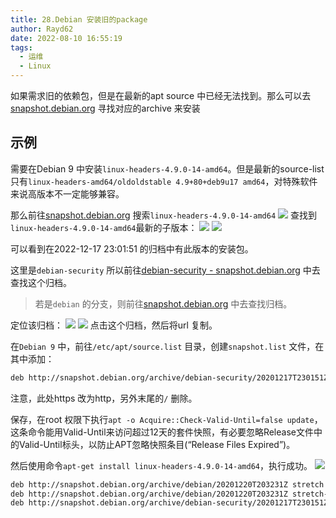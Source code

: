 ```yaml
---
title: 28.Debian 安装旧的package
author: Rayd62
date: 2022-08-10 16:55:19
tags:
  - 运维
  - Linux
---
```

如果需求旧的依赖包，但是在最新的apt source 中已经无法找到。那么可以去[snapshot.debian.org](https://snapshot.debian.org/) 寻找对应的archive 来安装

## 示例
需要在Debian 9 中安装`linux-headers-4.9.0-14-amd64`。但是最新的source-list 只有`linux-headers-amd64/oldoldstable 4.9+80+deb9u17 amd64`，对特殊软件来说高版本不一定能够兼容。

那么前往[snapshot.debian.org](https://snapshot.debian.org/) 搜索`linux-headers-4.9.0-14-amd64`
![](https://cdn.jsdelivr.net/gh/Rayd62/note_images02/202208061645358.png)
查找到`linux-headers-4.9.0-14-amd64`最新的子版本：
![](https://cdn.jsdelivr.net/gh/Rayd62/note_images02/202208061645834.png)
![](https://cdn.jsdelivr.net/gh/Rayd62/note_images02/202208061646492.png)

可以看到在2022-12-17 23:01:51 的归档中有此版本的安装包。

这里是`debian-security` 所以前往[debian-security - snapshot.debian.org](https://snapshot.debian.org/archive/debian-security/) 中去查找这个归档。

> 若是`debian` 的分支，则前往[snapshot.debian.org](https://snapshot.debian.org/archive/debian/) 中去查找归档。

定位该归档：
![](https://cdn.jsdelivr.net/gh/Rayd62/note_images02/202208061648234.png)
![](https://cdn.jsdelivr.net/gh/Rayd62/note_images02/202208061649532.png)
点击这个归档，然后将url 复制。

在`Debian 9` 中，前往`/etc/apt/source.list` 目录，创建`snapshot.list` 文件，在其中添加：
```bash
deb http://snapshot.debian.org/archive/debian-security/20201217T230151Z stretch/updates main
```
注意，此处https 改为http，另外末尾的`/` 删除。

保存，在root 权限下执行`apt -o Acquire::Check-Valid-Until=false update`，这条命令能用Valid-Until来访问超过12天的套件快照，有必要忽略Release文件中的Valid-Until标头，以防止APT忽略快照条目(“Release Files Expired”)。

然后使用命令`apt-get install linux-headers-4.9.0-14-amd64`，执行成功。
![](https://cdn.jsdelivr.net/gh/Rayd62/note_images02/202208061654873.png)


```bash
deb http://snapshot.debian.org/archive/debian/20201220T203231Z stretch main
deb http://snapshot.debian.org/archive/debian/20201220T203231Z stretch-updates main
deb http://snapshot.debian.org/archive/debian-security/20201217T230151Z stretch/updates main
```